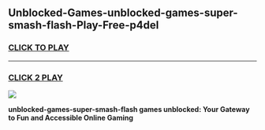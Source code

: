 
## Unblocked-Games-unblocked-games-super-smash-flash-Play-Free-p4del
<h3>
<a href="https://premium76.site?title=unblocked-games-super-smash-flash&ref=15A">CLICK TO PLAY</a></h3>
<hr>

<h3>
<a href="https://premium76.site?title=unblocked-games-super-smash-flash&ref=15A">CLICK 2 PLAY</a>
  
</h3>

<a href="https://premium76.site?title=unblocked-games-super-smash-flash&ref=15A"><img src="https://clearcache.store/games.png"></a>


**unblocked-games-super-smash-flash games unblocked: Your Gateway to Fun and Accessible Online Gaming**

